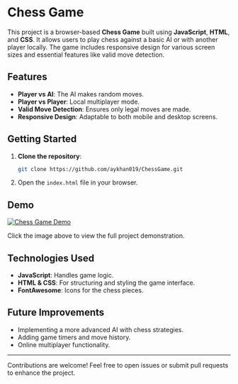 # Chess Game

This project is a browser-based **Chess Game** built using **JavaScript**, **HTML**, and **CSS**. It allows users to play chess against a basic AI or with another player locally. The game includes responsive design for various screen sizes and essential features like valid move detection.

## Features
- **Player vs AI**: The AI makes random moves.
- **Player vs Player**: Local multiplayer mode.
- **Valid Move Detection**: Ensures only legal moves are made.
- **Responsive Design**: Adaptable to both mobile and desktop screens.

## Getting Started
1. **Clone the repository**:
   ```bash
   git clone https://github.com/aykhan019/ChessGame.git
   ```
2. Open the `index.html` file in your browser.

## Demo
[![Chess Game Demo](https://img.youtube.com/vi/YOUTUBE_VIDEO_ID/maxresdefault.jpg)](https://www.youtube.com/watch?v=YOUTUBE_VIDEO_ID)

Click the image above to view the full project demonstration.

## Technologies Used
- **JavaScript**: Handles game logic.
- **HTML & CSS**: For structuring and styling the game interface.
- **FontAwesome**: Icons for the chess pieces.

## Future Improvements
- Implementing a more advanced AI with chess strategies.
- Adding game timers and move history.
- Online multiplayer functionality.

---

Contributions are welcome! Feel free to open issues or submit pull requests to enhance the project.

